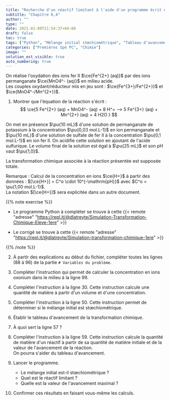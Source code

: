 ```yaml
---
title: "Recherche d'un réactif limitant à l'aide d'un programme écrit en Python"
subtitle: "Chapitre 6,4"
author: ""
type: ""
date: 2021-01-09T21:54:37+04:00
draft: false
toc: true
tags: ["Python", "Mélange initial stœchiométrique", "Tableau d'avancement", "Réactif limitant"]
categories: ["Premières Spé PC", "Chimie"]
image: ""
solution_est_visible: true
auto_numbering: true
---
```


On réalise l'oxydation des ions fer II $\ce{Fe^{2+} (aq)}$ par des ions permanganate $\ce{MnO4^- (aq)}$ en milieu acide.\
Les couples oxydant/réducteur mis en jeu sont : $\ce{Fe^{3+}/Fe^{2+}}$ et $\ce{MnO4^-/Mn^{2+}}$.

1. Montrer que l'équation de la réaction s'écrit :
$$
\ce{5 Fe^{2+} (aq) + MnO4^- (aq) + 8 H^+ --> 5 Fe^{3+} (aq) + Mn^{2+} (aq) + 4 H2O  }
$$

On met en présence $\pu{10 mL}$ d'une solution de permanganate de potassium à la concentration $\pu{0,03 mol.L-1}$ en ion permanganate et $\pu{10 mL}$ d'une solution de sulfate de fer II à la concentration $\pu{0,1 mol.L-1}$ en ion fer II. On acidifie cette solution en ajoutant de l'acide sulfurique. Le volume final de la solution est égal à $\pu{25 mL}$ et son pH vaut $\pu{1,0}$.

La transformation chimique associée à la réaction présentée est supposée totale.

Remarque
: Calcul de la concentration en ions $\ce{H+}$ à partir des données : $[\ce{H+}] = C^o \cdot 10^{-\mathrm{pH}}$ avec $C^o = \pu{1,00 mol.L-1}$.\
La notation $[\ce{H+}]$ sera explicitée dans un autre document.

{{% note exercise %}}

- Le programme Python à compléter se trouve à cette {{< remote "adresse" "https://repl.it/@dlatreyte/Simulation-Transformation-Chimique-Eleve-1ere" >}}

- Le corrigé se trouve à cette {{< remote "adresse" "https://repl.it/@dlatreyte/Simulation-transformation-chimique-1ere" >}}

{{% /note %}}

2. À partir des explications au début du fichier, compléter toutes les lignes (88 à 96) de la partie `# Variables du problème`.

3. Compléter l'instruction qui permet de calculer la concentration en ions oxonium dans le milieu à la ligne 99.

4. Compléter l'instruction à la ligne 30. Cette instruction calcule une quantité de matière à partir d'un volume et d'une concentration.

5. Compléter l'instruction à la ligne 50. Cette instruction permet de déterminer si le mélange initial est stœchiométrique.

6. Établir le tableau d'avancement de la transformation chimique.

7. À quoi sert la ligne 57 ?

8. Compléter l'instruction à la ligne 59. Cette instruction calcule la quantité de matière d'un réactif à partir de sa quantité de matière initiale et de la valeur de l'avancement de la réaction.\
On pourra s'aider du tableau d'avancement.

9. Lancer le programme.
    - Le mélange initial est-il stœchiométrique ?
    - Quel est le réactif limitant ?
    - Quelle est la valeur de l'avancement maximal ?

10. Confirmer ces résultats en faisant vous-même les calculs.